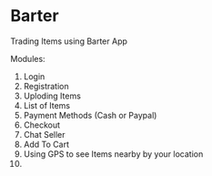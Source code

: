 # Barter

Trading Items using Barter App

Modules:
1. Login
2. Registration
3. Uploding Items
4. List of Items
5. Payment Methods (Cash or Paypal)
6. Checkout
7. Chat Seller
8. Add To Cart
9. Using GPS to see Items nearby by your location
10. 
